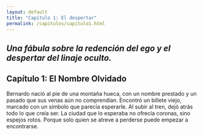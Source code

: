 ```yaml
---
layout: default
title: "Capítulo 1: El despertar"
permalink: /capitulos/capitulo1.html
---
```


*Una fábula sobre la redención del ego y el despertar del linaje oculto.*
---

## Capítulo 1: El Nombre Olvidado

Bernardo nació al pie de una montaña hueca, con un nombre prestado y un pasado que sus venas aún no comprendían. Encontró un billete viejo, marcado con un símbolo que parecía esperarle.
Al subir al tren, dejó atrás todo lo que creía ser. La ciudad que lo esperaba no ofrecía coronas, sino espejos rotos.
Porque solo quien se atreve a perderse puede empezar a encontrarse.


